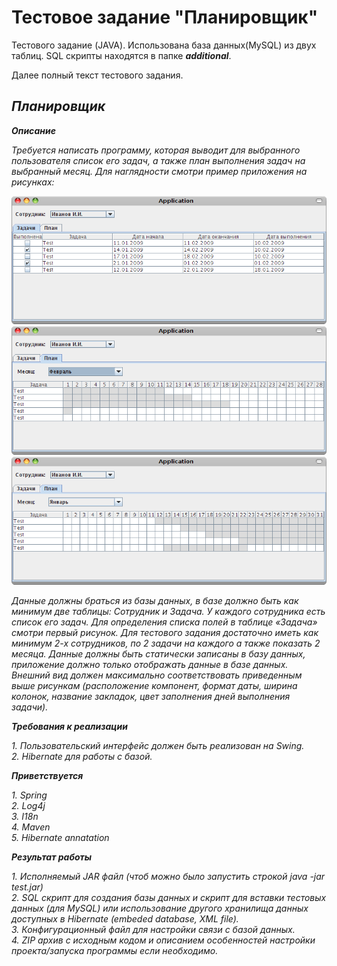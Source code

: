 Тестовое задание "Планировщик"
==============================

Тестового задание (JAVA). Использована база данных(MySQL) из двух таблиц. SQL скрипты находятся в папке ***additional***.

Далее полный текст тестового задания.


*Планировщик*
-------------

***Описание***

*Требуется написать программу, которая выводит для выбранного пользователя список его задач, а также план выполнения задач на выбранный месяц. Для наглядности смотри пример приложения на рисунках:*

![Пример приложения (рисунок 1)](//github.com/sergeykm/SimpleScheduler/blob/master/additional/img/img1.png "Application img1")  
![Пример приложения (рисунок 2)](//github.com/sergeykm/SimpleScheduler/blob/master/additional/img/img2.png "Application img2")  
![Пример приложения (рисунок 3)](//github.com/sergeykm/SimpleScheduler/blob/master/additional/img/img3.png "Application img3")  

*Данные должны браться из базы данных, в базе должно быть как минимум две таблицы: Сотрудник и Задача. У каждого сотрудника есть список его задач. Для определения списка полей в таблице «Задача» смотри первый рисунок. Для тестового задания  достаточно иметь как минимум 2-х сотрудников, по 2 задачи на каждого а также показать 2 месяца. Данные должны быть статически записаны в базу данных, приложение должно только отображать данные в базе данных.*
*Внешний вид должен максимально соответствовать приведенным выше рисункам (расположение компонент, формат даты, ширина колонок, название закладок, цвет заполнения дней выполнения задачи).*

***Требования к реализации***

*1. Пользовательский интерфейс должен быть реализован  на Swing.*  
*2. Hibernate для работы с базой.*  

***Приветствуется***

*1. Spring*  
*2. Log4j*  
*3. I18n*  
*4. Maven*  
*5. Hibernate annatation*  

***Результат работы***

*1. Исполняемый JAR файл (чтоб можно было запустить строкой java -jar test.jar)*  
*2. SQL скрипт для создания базы данных и скрипт для вставки тестовых данных (для MySQL) или использование другого хранилища данных доступных в Hibernate (embeded database, XML file).*  
*3. Конфигурационный файл для настройки связи с базой данных.*  
*4. ZIP архив с исходным кодом и описанием особенностей настройки проекта/запуска программы если необходимо.*  
